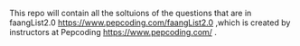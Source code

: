 This repo will contain all the soltuions of the questions that are in faangList2.0 https://www.pepcoding.com/faangList2.0 ,which is created by instructors at Pepcoding https://www.pepcoding.com/ .

